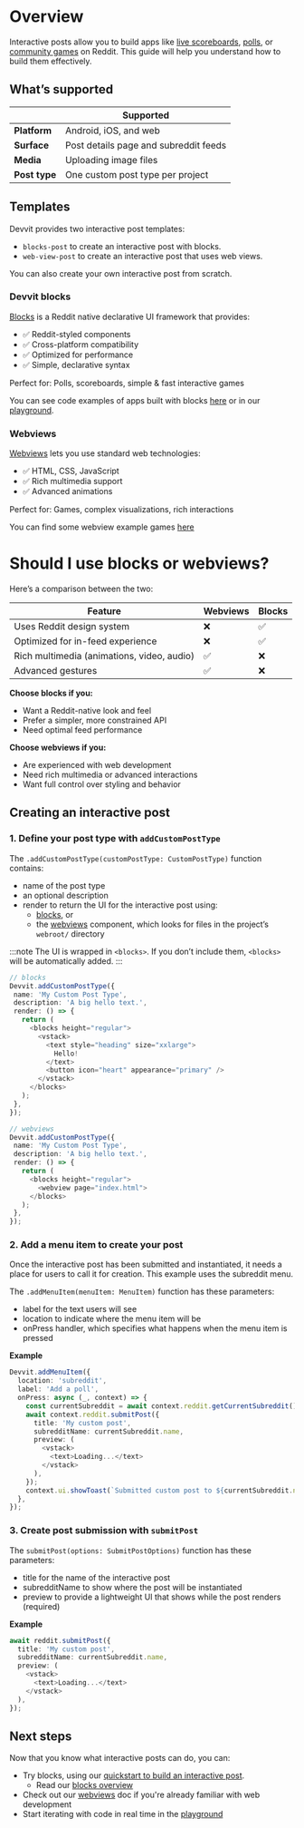 # Overview

Interactive posts allow you to build apps like [live scoreboards](./showcase/apps.mdx#livescores), [polls](./showcase/playgrounds.mdx#polls), or [community games](./community_games.md) on Reddit. This guide will help you understand how to build them effectively.

## What’s supported

|               | Supported                             |
| ------------- | ------------------------------------- |
| **Platform**  | Android, iOS, and web                 |
| **Surface**   | Post details page and subreddit feeds |
| **Media**     | Uploading image files                 |
| **Post type** | One custom post type per project      |

## Templates

Devvit provides two interactive post templates:

- `blocks-post` to create an interactive post with blocks.
- `web-view-post` to create an interactive post that uses web views.

You can also create your own interactive post from scratch.

### Devvit blocks

[Blocks](./blocks/overview.mdx) is a Reddit native declarative UI framework that provides:

- ✅ Reddit-styled components
- ✅ Cross-platform compatibility
- ✅ Optimized for performance
- ✅ Simple, declarative syntax

Perfect for: Polls, scoreboards, simple & fast interactive games

You can see code examples of apps built with blocks [here](./showcase/apps.mdx) or in our [playground](https://developers.reddit.com/play).

### Webviews

[Webviews](./webviews.md) lets you use standard web technologies:

- ✅ HTML, CSS, JavaScript
- ✅ Rich multimedia support
- ✅ Advanced animations

Perfect for: Games, complex visualizations, rich interactions

You can find some webview example games [here](./webviews.md#examples)

# Should I use blocks or webviews?

Here’s a comparison between the two:

| Feature                                    | Webviews | Blocks |
| ------------------------------------------ | -------- | ------ |
| Uses Reddit design system                  | ❌       | ✅     |
| Optimized for in-feed experience           | ❌       | ✅     |
| Rich multimedia (animations, video, audio) | ✅       | ❌     |
| Advanced gestures                          | ✅       | ❌     |

**Choose blocks if you:**

- Want a Reddit-native look and feel
- Prefer a simpler, more constrained API
- Need optimal feed performance

**Choose webviews if you:**

- Are experienced with web development
- Need rich multimedia or advanced interactions
- Want full control over styling and behavior

## Creating an interactive post

### 1. Define your post type with `addCustomPostType`

The `.addCustomPostType(customPostType: CustomPostType)` function contains:

- name of the post type
- an optional description
- render to return the UI for the interactive post using:
  - [blocks](./blocks/overview.mdx), or
  - the [webviews](webviews.md) component, which looks for files in the project’s `webroot/` directory

:::note
The UI is wrapped in `<blocks>`. If you don’t include them, `<blocks>` will be automatically added.
:::

```ts
// blocks
Devvit.addCustomPostType({
 name: 'My Custom Post Type',
 description: 'A big hello text.',
 render: () => {
   return (
     <blocks height="regular">
       <vstack>
         <text style="heading" size="xxlarge">
           Hello!
         </text>
         <button icon="heart" appearance="primary" />
       </vstack>
     </blocks>
   );
 },
});

// webviews
Devvit.addCustomPostType({
 name: 'My Custom Post Type',
 description: 'A big hello text.',
 render: () => {
   return (
     <blocks height="regular">
       <webview page="index.html">
     </blocks>
   );
 },
});

```

### 2. Add a menu item to create your post

Once the interactive post has been submitted and instantiated, it needs a place for users to call it for creation. This example uses the subreddit menu.

The `.addMenuItem(menuItem: MenuItem)` function has these parameters:

- label for the text users will see
- location to indicate where the menu item will be
- onPress handler, which specifies what happens when the menu item is pressed

**Example**

```ts
Devvit.addMenuItem({
  location: 'subreddit',
  label: 'Add a poll',
  onPress: async (_, context) => {
    const currentSubreddit = await context.reddit.getCurrentSubreddit();
    await context.reddit.submitPost({
      title: 'My custom post',
      subredditName: currentSubreddit.name,
      preview: (
        <vstack>
          <text>Loading...</text>
        </vstack>
      ),
    });
    context.ui.showToast(`Submitted custom post to ${currentSubreddit.name}`);
  },
});
```

### 3. Create post submission with `submitPost`

The `submitPost(options: SubmitPostOptions)` function has these parameters:

- title for the name of the interactive post
- subredditName to show where the post will be instantiated
- preview to provide a lightweight UI that shows while the post renders (required)

**Example**

```ts
await reddit.submitPost({
  title: 'My custom post',
  subredditName: currentSubreddit.name,
  preview: (
    <vstack>
      <text>Loading...</text>
    </vstack>
  ),
});
```

## Next steps

Now that you know what interactive posts can do, you can:

- Try blocks, using our [quickstart to build an interactive post](./quickstart.mdx).
  - Read our [blocks overview](./blocks/overview.mdx)
- Check out our [webviews](webviews.md) doc if you're already familiar with web development
- Start iterating with code in real time in the [playground](playground.md)
